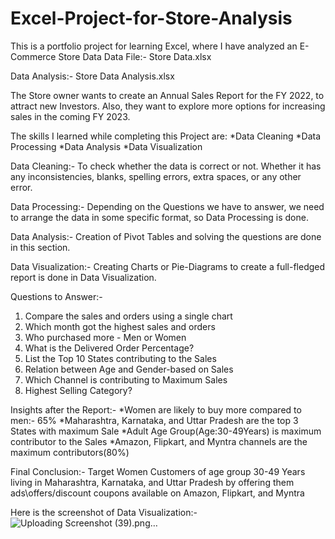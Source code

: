# Excel-Project-for-Store-Analysis
This is a portfolio project for learning Excel, where I have analyzed an E-Commerce Store Data
Data File:- Store Data.xlsx

Data Analysis:- Store Data Analysis.xlsx

The Store owner wants to create an Annual Sales Report for the FY 2022, to attract new Investors. Also, they want to explore more options for increasing sales in the coming FY 2023.

The skills I learned while completing this Project are:
*Data Cleaning
*Data Processing
*Data Analysis
*Data Visualization

Data Cleaning:- To check whether the data is correct or not. Whether it has any inconsistencies, blanks, spelling errors, extra spaces, or any other error.

Data Processing:- Depending on the Questions we have to answer, we need to arrange the data in some specific format, so Data Processing is done.

Data Analysis:- Creation of Pivot Tables and solving the questions are done in this section.

Data Visualization:- Creating Charts or Pie-Diagrams to create a full-fledged report is done in Data Visualization.

Questions to Answer:-
1. Compare the sales and orders using a single chart
2. Which month got the highest sales and orders
3. Who purchased more - Men or Women
4. What is the Delivered Order Percentage?
5. List the Top 10 States contributing to the Sales
6. Relation between Age and Gender-based on Sales
7. Which Channel is contributing to Maximum Sales
8. Highest Selling Category?

Insights after the Report:-
*Women are likely to buy more compared to men:- 65%
*Maharashtra, Karnataka, and Uttar Pradesh are the top 3 States with maximum Sale
*Adult Age Group(Age:30-49Years) is maximum contributor to the Sales
*Amazon, Flipkart, and Myntra channels are the maximum contributors(80%)

Final Conclusion:- Target Women Customers of age group 30-49 Years living in Maharashtra, Karnataka, and Uttar Pradesh by offering them ads\offers/discount coupons available on Amazon, Flipkart, and Myntra

Here is the screenshot of Data Visualization:- ![Uploading Screenshot (39).png…]()

